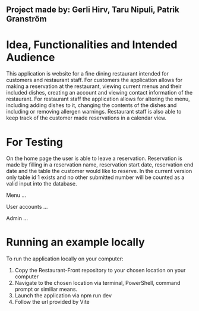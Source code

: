 ## Project made by: Gerli Hirv, Taru Nipuli, Patrik Granström

# Idea, Functionalities and Intended Audience

This application is website for a fine dining restaurant intended for customers
and restaurant staff.
For customers the application allows for making a reservation at the restaurant, viewing current
menus and their included dishes, creating an account and viewing contact information
of the restaurant.
For restaurant staff the application allows for altering the menu, including adding dishes to it,
changing the contents of the dishes and including or removing allergen warnings. Restaurant staff
is also able to keep track of the customer made reservations in a calendar view.

# For Testing

On the home page the user is able to leave a reservation. Reservation is made by filling in
a reservation name, reservation start date, reservation end date and the table the customer
would like to reserve.
In the current version only table id 1 exists and no other submitted number will be counted as
a valid input into the database.

Menu ...

User accounts ...

Admin ...

# Running an example locally

To run the application locally on your computer:

1. Copy the Restaurant-Front repository to your chosen location on your computer
2. Navigate to the chosen location via terminal, PowerShell, command prompt or similiar
   means.
3. Launch the application via npm run dev
4. Follow the url provided by Vite
